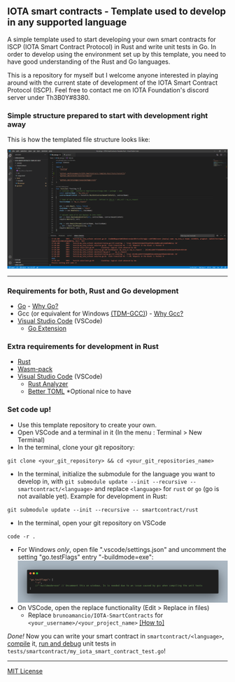 ## IOTA smart contracts - Template used to develop in any supported language

A simple template used to start developing your own smart contracts for ISCP (IOTA Smart Contract Protocol) in Rust and write unit tests in Go. In order to develop using the environment set up by this template, you need to have good understanding of the Rust and Go languages.

This is a repository for myself but I welcome anyone interested in playing around with the current state of development of the IOTA Smart Contract Protocol (ISCP). Feel free to contact me on IOTA Foundation's discord server under Th3B0Y#8380.

### Simple structure prepared to start with development right away
This is how the templated file structure looks like:

![View of the template on VSCode](general-docs/VSCode-TemplateView.png)

---

### Requirements for both, Rust and Go development
- [Go](https://golang.org/dl/) - [Why Go?](general-docs/WhyGo.md)
- Gcc (or equivalent for Windows [(TDM-GCC)](https://jmeubank.github.io/tdm-gcc/)) - [Why Gcc?](general-docs/WhyGo.md)
- [Visual Studio Code](https://code.visualstudio.com/Download) (VSCode)
  - [Go Extension](https://marketplace.visualstudio.com/items?itemName=golang.Go)

### Extra requirements for development in Rust
- [Rust](https://www.rust-lang.org/tools/install)
- [Wasm-pack](https://rustwasm.github.io/wasm-pack/installer/)
- [Visual Studio Code](https://code.visualstudio.com/Download) (VSCode)
  - [Rust Analyzer](https://marketplace.visualstudio.com/items?itemName=matklad.rust-analyzer)
  - [Better TOML](https://marketplace.visualstudio.com/items?itemName=bungcip.better-toml) *Optional nice to have 

### Set code up!
- Use this template repository to create your own.
- Open VSCode and a terminal in it (In the menu : Terminal > New Terminal)
- In the terminal, clone your git repository:
```
git clone <your_git_repository> && cd <your_git_repositories_name>
```
- In the terminal, initialize the submodule for the language you want to develop in, with `git submodule update --init --recursive -- smartcontract/<language>` and replace `<language>` for `rust` or `go` (go is not available yet). Example for development in Rust:
```
git submodule update --init --recursive -- smartcontract/rust
```
- In the terminal, open your git repository on VSCode
```
code -r .
```
- For Windows *only*, open file ".vscode/settings.json" and uncomment the setting "go.testFlags" entry "-buildmode=exe":
![Go.testFlags for Windows](general-docs/go-testflags.png)
- On VSCode, open the replace functionality (Edit > Replace in files) 
    - Replace `brunoamancio/IOTA-SmartContracts` for `<your_username>/<your_project_name>` [[How to]](general-docs/VSCode-Replace-Text.png)

*Done!* Now you can write your smart contract in `smartcontract/<language>`, [compile](general-docs/Compile-SmartContract.md) it, [run and debug](general-docs/UnitTest-and-debug-SmartContract.md) unit tests in `tests/smartcontract/my_iota_smart_contract_test.go`!

---
[MIT License](LICENSE)
